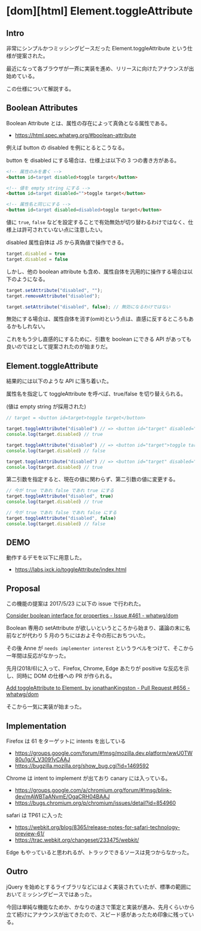 # [dom][html] Element.toggleAttribute

## Intro

非常にシンプルかつミッシングピースだった Element.toggleAttribute という仕様が提案された。

最近になって各ブラウザが一斉に実装を進め、リリースに向けたアナウンスが出始めている。

この仕様について解説する。


## Boolean Attributes

Boolean Attribute とは、属性の存在によって真偽となる属性である。

- https://html.spec.whatwg.org/#boolean-attribute

例えば button の disabled を例にとるとこうなる。

button を disabled にする場合は、仕様上は以下の 3 つの書き方がある。

```html
<!-- 属性のみを書く -->
<button id=target disabled>toggle target</button>

<!-- 値を empty string にする -->
<button id=target disabled="">toggle target</button>

<!-- 属性名と同じにする -->
<button id=target disabled=disabled>toggle target</button>
```

値に `true`, `false` などを設定することで有効無効が切り替わるわけではなく、仕様上は許可されていない点に注意したい。

disabled 属性自体は JS から真偽値で操作できる。

```js
target.disabled = true
target.disabled = false
```

しかし、他の boolean attribute も含め、属性自体を汎用的に操作する場合は以下のようになる。

```js
target.setAttribute("disabled", "");
target.removeAttribute("disabled");

target.setAttribute("disabled", false); // 無効になるわけではない
```

無効にする場合は、属性自体を消す(omit)という点は、直感に反するところもあるかもしれない。

これをもう少し直感的にするために、引数を boolean にできる API があっても良いのではとして提案されたのが始まりだ。


## Element.toggleAttribute

結果的には以下のような API に落ち着いた。

属性名を指定して toggleAttribute を呼べば、true/false を切り替えられる。

(値は empty string が採用された)

```js
// target = <button id=target>toggle target</button>

target.toggleAttribute("disabled") // => <button id="target" disabled="">toggle target</button>
console.log(target.disabled) // true

target.toggleAttribute("disabled") // => <button id="target">toggle target</button>
console.log(target.disabled) // false

target.toggleAttribute("disabled") // => <button id="target" disabled="">toggle target</button>
console.log(target.disabled) // true
```

第二引数を指定すると、現在の値に関わらず、第二引数の値に変更する。

```js
// 今が true であれ false であれ true にする
target.toggleAttribute("disabled", true)
console.log(target.disabled) // true

// 今が true であれ false であれ false にする
target.toggleAttribute("disabled", false)
console.log(target.disabled) // false
```


## DEMO

動作するデモを以下に用意した。

- https://labs.jxck.io/toggleAttribute/index.html


## Proposal

この機能の提案は 2017/5/23 に以下の issue で行われた。

[Consider boolean interface for properties - Issue #461 - whatwg/dom](https://github.com/whatwg/dom/issues/461)

Boolean 専用の setAttribute が欲しいというところから始まり、議論の末に名前などが代わり 5 月のうちにはおよそ今の形におちついた。

その後 Anne が `needs implementer interest` というラベルをつけて、そこから一年間は反応がなかった。

先月(2018/6)に入って、Firefox, Chrome, Edge あたりが positive な反応を示し、同時に DOM の仕様への PR が作られる。

[Add toggleAttribute to Element. by jonathanKingston - Pull Request #656 - whatwg/dom](https://github.com/whatwg/dom/pull/656)

そこから一気に実装が始まった。


## Implementation

Firefox は 61 をターゲットに intents を出している

- https://groups.google.com/forum/#!msg/mozilla.dev.platform/wwU0TW80u1g/X_V3091yCAAJ
- https://bugzilla.mozilla.org/show_bug.cgi?id=1469592

Chrome は intent to implement が出ており canary には入っている。

- https://groups.google.com/a/chromium.org/forum/#!msg/blink-dev/mAWBTaANvmE/OgaCRH04BAAJ
- https://bugs.chromium.org/p/chromium/issues/detail?id=854960

safari は TP61 に入った

- https://webkit.org/blog/8365/release-notes-for-safari-technology-preview-61/
- https://trac.webkit.org/changeset/233475/webkit/

Edge もやっていると思われるが、トラックできるソースは見つからなかった。


## Outro

jQuery を始めとするライブラリなどにはよく実装されていたが、標準の範囲においてミッシングピースではあった。

今回は単純な機能なためか、かなりの速さで策定と実装が進み、先月くらいから立て続けにアナウンスが出てきたので、スピード感があったため印象に残っている。